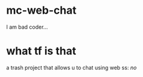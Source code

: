 # mc-web-chat
I am bad coder...

# what tf is that
a trash project that allows u to chat using web
ss:
*no*
